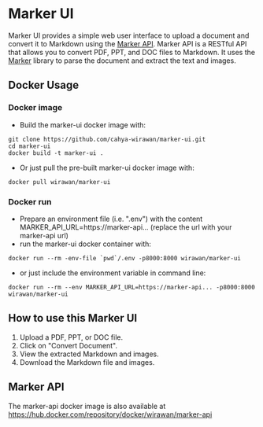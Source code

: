 # Marker UI

Marker UI provides a simple web user interface to upload a document 
and convert it to Markdown using the [Marker API](https://github.com/adithya-s-k/marker-api).
Marker API is a RESTful API that allows you to convert PDF, PPT, and DOC files to Markdown. It uses the 
[Marker](https://github.com/VikParuchuri/marker) library to parse the document and extract the text and images.

## Docker Usage

### Docker image
- Build the marker-ui docker image with:
```
git clone https://github.com/cahya-wirawan/marker-ui.git
cd marker-ui
docker build -t marker-ui .
```

- Or just pull the pre-built marker-ui docker image with:
```
docker pull wirawan/marker-ui
```

### Docker run
- Prepare an environment file (i.e. ".env") with the content MARKER_API_URL=https://marker-api... (replace the url with your marker-api url)
- run the marker-ui docker container with:
```
docker run --rm -env-file `pwd`/.env -p8000:8000 wirawan/marker-ui
```
- or just include the environment variable in command line:
```
docker run --rm --env MARKER_API_URL=https://marker-api... -p8000:8000 wirawan/marker-ui
```

## How to use this Marker UI
1. Upload a PDF, PPT, or DOC file.
2. Click on "Convert Document".
3. View the extracted Markdown and images.
4. Download the Markdown file and images.

## Marker API
The marker-api docker image is also available at https://hub.docker.com/repository/docker/wirawan/marker-api


